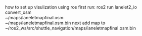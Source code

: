 how to set up visulization using ros
first run:
ros2 run lanelet2_io convert_osm \
  ~/maps/laneletmapfinal.osm \
  ~/maps/laneletmapfinal.osm.bin
next add map to ~/ros2_ws/src/shuttle_navigation/maps/laneletmapfinal.osm.bin
